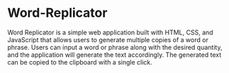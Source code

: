 # Word-Replicator
Word Replicator is a simple web application built with HTML, CSS, and JavaScript that allows users to generate multiple copies of a word or phrase. Users can input a word or phrase along with the desired quantity, and the application will generate the text accordingly. The generated text can be copied to the clipboard with a single click.
